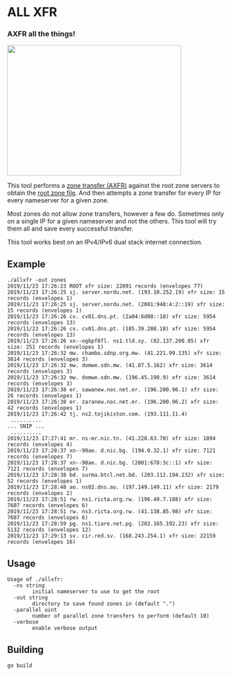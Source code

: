 # ALL XFR

### AXFR all the things!

<img src="https://user-images.githubusercontent.com/164192/69487828-764bc280-0e15-11ea-8f67-41dd27ac32d8.jpg" width="400" height="300">

This tool performs a [zone transfer (AXFR)](https://en.wikipedia.org/wiki/DNS_zone_transfer) against the root zone servers to obtain the [root zone file](https://www.iana.org/domains/root/files). And then attempts a zone transfer for every IP for every nameserver for a given zone.

Most zones do not allow zone transfers, however a few do. Sometimes only on a single IP for a given nameserver and not the others. This tool will try them all and save every successful transfer.

This tool works best on an IPv4/IPv6 dual stack internet connection.

## Example

```
./allxfr -out zones
2019/11/23 17:26:23 ROOT xfr size: 22091 records (envelopes 77)
2019/11/23 17:26:25 sj. server.nordu.net. (193.10.252.19) xfr size: 15 records (envelopes 1)
2019/11/23 17:26:25 sj. server.nordu.net. (2001:948:4:2::19) xfr size: 15 records (envelopes 1)
2019/11/23 17:26:26 cv. cv01.dns.pt. (2a04:6d80::18) xfr size: 5954 records (envelopes 13)
2019/11/23 17:26:26 cv. cv01.dns.pt. (185.39.208.18) xfr size: 5954 records (envelopes 13)
2019/11/23 17:26:26 xn--ogbpf8fl. ns1.tld.sy. (82.137.200.85) xfr size: 251 records (envelopes 1)
2019/11/23 17:26:32 mw. chambo.sdnp.org.mw. (41.221.99.135) xfr size: 3614 records (envelopes 3)
2019/11/23 17:26:32 mw. domwe.sdn.mw. (41.87.5.162) xfr size: 3614 records (envelopes 3)
2019/11/23 17:26:32 mw. domwe.sdn.mw. (196.45.190.9) xfr size: 3614 records (envelopes 3)
2019/11/23 17:26:38 er. sawanew.noc.net.er. (196.200.96.1) xfr size: 26 records (envelopes 1)
2019/11/23 17:26:38 er. zaranew.noc.net.er. (196.200.96.2) xfr size: 42 records (envelopes 1)
2019/11/23 17:26:42 tj. ns2.tojikiston.com. (193.111.11.4) 
 ..........
... SNIP ...
 ..........
2019/11/23 17:27:41 mr. ns-mr.nic.tn. (41.228.63.70) xfr size: 1894 records (envelopes 4)
2019/11/23 17:28:37 xn--90ae. d.nic.bg. (194.0.32.1) xfr size: 7121 records (envelopes 7)
2019/11/23 17:28:37 xn--90ae. d.nic.bg. (2001:678:3c::1) xfr size: 7121 records (envelopes 7)
2019/11/23 17:28:38 bd. surma.btcl.net.bd. (203.112.194.232) xfr size: 52 records (envelopes 1)
2019/11/23 17:28:48 ao. ns02.dns.ao. (197.149.149.11) xfr size: 2179 records (envelopes 2)
2019/11/23 17:28:51 rw. ns1.ricta.org.rw. (196.49.7.188) xfr size: 7607 records (envelopes 6)
2019/11/23 17:28:51 rw. ns3.ricta.org.rw. (41.138.85.98) xfr size: 7607 records (envelopes 6)
2019/11/23 17:28:59 pg. ns1.tiare.net.pg. (202.165.192.23) xfr size: 5132 records (envelopes 12)
2019/11/23 17:29:13 sv. cir.red.sv. (168.243.254.1) xfr size: 22159 records (envelopes 16)
```

## Usage

```
Usage of ./allxfr:
  -ns string
        initial nameserver to use to get the root
  -out string
        directory to save found zones in (default ".")
  -parallel uint
        number of parallel zone transfers to perform (default 10)
  -verbose
        enable verbose output
```

## Building

```
go build
```
